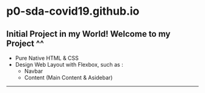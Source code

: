 # p0-sda-covid19.github.io
Initial Project in my World! Welcome to my Project ^^
---
 - Pure Native HTML & CSS
 - Design Web Layout with Flexbox, such as :
    - Navbar
    - Content (Main Content & Asidebar)
---
    
